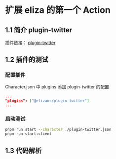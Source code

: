 # 扩展 eliza 的第一个 Action

## 1.1 简介 plugin-twitter

插件链接： [plugin-twitter](https://github.com/elizaOS/eliza/tree/main/packages/plugin-twitter)

## 1.2 插件的测试

### 配置插件

Character.json 中 plugins 添加 plugin-twitter 的配置

```json
...
"plugins": ["@elizaos/plugin-twitter"]
...
```

### 启动测试

```bash
pnpm run start --character ./plugin-twitter.json
pnpm run start:client 
```

## 1.3 代码解析
